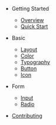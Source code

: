- Getting Started
  - [Overview](README.md)
  - [Quick Start](quick-start.md)

- Basic
  - [Layout](layout.md)
  - [Color](color.md)
  - [Typography](typography.md)
  - [Button](button.md)
  - [Icon](icon.md)

- Form
  - [Input](input.md)
  - [Radio](radio.md)

- [Contributing](CONTRIBUTING.md)
